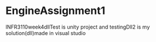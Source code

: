 # EngineAssignment1
 
INFR3110week4dllTest is unity project
and testingDll2 is my solution(dll)made in visual studio